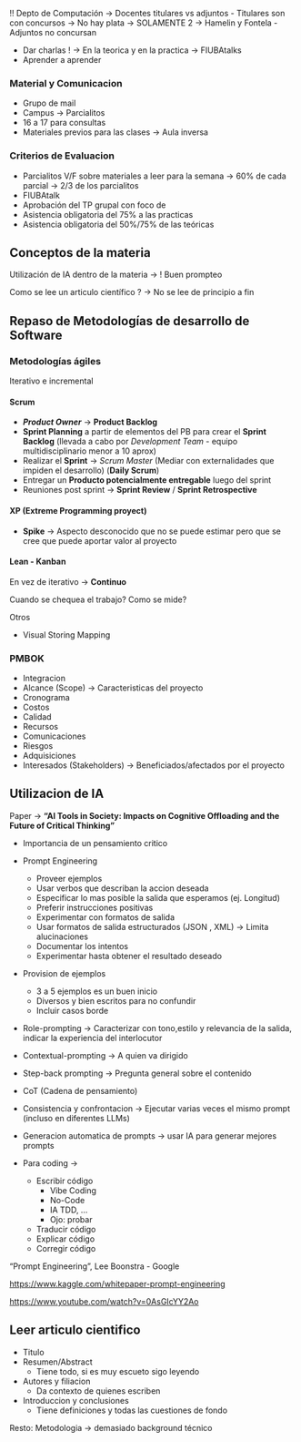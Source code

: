 

!! Depto de Computación -> Docentes titulares vs adjuntos 
	- Titulares son con concursos -> No hay plata -> SOLAMENTE 2 -> Hamelin y Fontela
	- Adjuntos no concursan


- Dar charlas ! -> En la teorica y en la practica -> FIUBAtalks
- Aprender a aprender

### Material y Comunicacion
- Grupo de mail
- Campus -> Parcialitos
- 16 a 17 para consultas
- Materiales previos para las clases -> Aula inversa

### Criterios de Evaluacion

- Parcialitos V/F sobre materiales a leer para la semana -> 60% de cada parcial -> 2/3 de los parcialitos
- FIUBAtalk
- Aprobación del TP grupal con foco de
- Asistencia obligatoria del 75% a las practicas
- Asistencia obligatoria del 50%/75% de las teóricas

## Conceptos de la materia


Utilización de IA dentro de la materia -> ! Buen prompteo

Como se lee un articulo científico ? -> No se lee de principio a fin
## Repaso de Metodologías de desarrollo de Software

### Metodologías ágiles

Iterativo e incremental

#### Scrum

- ___Product Owner___ -> __Product Backlog__
- __Sprint Planning__ a partir de elementos del PB para crear el __Sprint Backlog__ (llevada a cabo por _Development Team_ -  equipo multidisciplinario menor a 10 aprox)
- Realizar el __Sprint__ -> _Scrum Master_ (Mediar con externalidades que impiden el desarrollo) (__Daily Scrum__)
- Entregar un __Producto potencialmente entregable__ luego del sprint
- Reuniones post sprint -> __Sprint Review__ / __Sprint Retrospective__
#### XP (Extreme Programming proyect)

- __Spike__ -> Aspecto desconocido que no se puede estimar pero que se cree que puede aportar valor al proyecto

#### Lean - Kanban

En vez de iterativo -> __Continuo__

Cuando se chequea el trabajo? Como se mide?

Otros

- Visual Storing Mapping

### PMBOK
- Integracion
- Alcance (Scope) -> Caracteristicas del proyecto
- Cronograma
- Costos
- Calidad
- Recursos
- Comunicaciones
- Riesgos
- Adquisiciones
- Interesados (Stakeholders) -> Beneficiados/afectados por el proyecto

## Utilizacion de IA

Paper -> **“AI Tools in Society: Impacts on Cognitive Offloading and the Future of Critical Thinking”**

- Importancia de un pensamiento critico
- Prompt Engineering
	- Proveer ejemplos
	- Usar verbos que describan la accion deseada
	- Especificar lo mas posible la salida que esperamos (ej. Longitud)
	- Preferir instrucciones positivas
	- Experimentar con formatos de salida
	- Usar formatos de salida estructurados (JSON , XML) -> Limita alucinaciones
	- Documentar los intentos
	- Experimentar hasta obtener el resultado deseado

- Provision de ejemplos
	- 3 a 5 ejemplos es un buen inicio
	- Diversos y bien escritos para no confundir
	- Incluir casos borde
- Role-prompting -> Caracterizar con tono,estilo y relevancia de la salida, indicar la experiencia del interlocutor
- Contextual-prompting -> A quien va dirigido
- Step-back prompting -> Pregunta general sobre el contenido
- CoT (Cadena de pensamiento)
- Consistencia y confrontacion -> Ejecutar varias veces el mismo prompt (incluso en diferentes LLMs)
- Generacion automatica de prompts -> usar IA para generar mejores prompts
- Para coding -> 
	- Escribir código
		- Vibe Coding
		- No-Code
		- IA TDD, …
		- Ojo: probar
	- Traducir código
	- Explicar código
	- Corregir código

“Prompt Engineering”, Lee Boonstra - Google

https://www.kaggle.com/whitepaper-prompt-engineering

https://www.youtube.com/watch?v=0AsGIcYY2Ao


## Leer articulo cientifico

- Titulo
- Resumen/Abstract
	- Tiene todo, si es muy escueto sigo leyendo
- Autores y filiacion
	- Da contexto de quienes escriben
- Introduccion y conclusiones
	- Tiene definiciones y todas las cuestiones de fondo

Resto: Metodologia -> demasiado background técnico